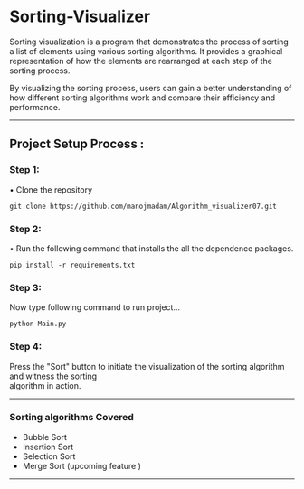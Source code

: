 # Sorting-Visualizer

Sorting visualization is a program that demonstrates the process of sorting a list of elements using various sorting algorithms. It provides a graphical representation of how the elements are rearranged at each step of the sorting process.

By visualizing the sorting process, users can gain a better understanding of how different sorting algorithms work and compare their efficiency and performance.
***


<h2>Project Setup Process :</h2>

<h3>Step 1:</h3> 

• Clone the repository 

``` git clone https://github.com/manojmadam/Algorithm_visualizer07.git ```

<h3>Step 2:</h3> 

• Run the following command that installs the all the dependence packages.


```pip install -r requirements.txt```

<h3>Step 3:</h3> 

Now type following command to run project...<br>


```python Main.py```<br>

<h3>Step 4:</h3> 

Press the "Sort" button to initiate the visualization of the sorting algorithm and witness the sorting<br>algorithm in action.

***
### Sorting algorithms Covered
- Bubble Sort
- Insertion Sort
- Selection Sort
- Merge Sort (upcoming feature )

***
